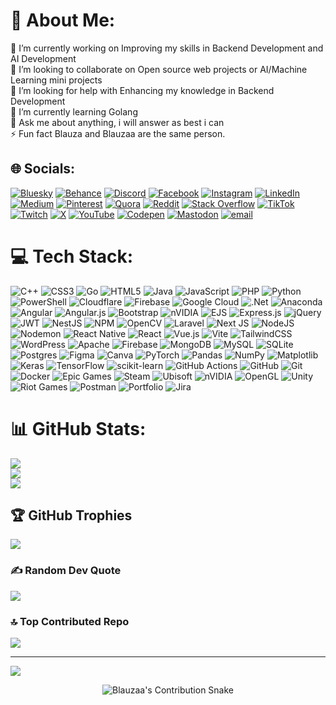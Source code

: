 # 💫 About Me:
🔭 I’m currently working on Improving my skills in Backend Development and AI Development<br>👯 I’m looking to collaborate on Open source web projects or AI/Machine Learning mini projects<br>🤝 I’m looking for help with Enhancing my knowledge in Backend Development<br>🌱 I’m currently learning Golang<br>💬 Ask me about anything, i will answer as best i can<br>⚡ Fun fact Blauza and Blauzaa are the same person.


## 🌐 Socials:
[![Bluesky](https://img.shields.io/badge/bluesky-0285FF?style=for-the-badge&logo=bluesky&logoColor=%23FFFFFF)](https://bsky.app/profile/Blauzaa) [![Behance](https://img.shields.io/badge/Behance-1769ff?logo=behance&logoColor=white)](https://behance.net/Blauzaa) [![Discord](https://img.shields.io/badge/Discord-%237289DA.svg?logo=discord&logoColor=white)](https://discord.gg/Blauzaa) [![Facebook](https://img.shields.io/badge/Facebook-%231877F2.svg?logo=Facebook&logoColor=white)](https://facebook.com/Blauzaa) [![Instagram](https://img.shields.io/badge/Instagram-%23E4405F.svg?logo=Instagram&logoColor=white)](https://instagram.com/Blauzaa) [![LinkedIn](https://img.shields.io/badge/LinkedIn-%230077B5.svg?logo=linkedin&logoColor=white)](https://linkedin.com/in/Blauzaa) [![Medium](https://img.shields.io/badge/Medium-12100E?logo=medium&logoColor=white)](https://medium.com/@Blauzaa) [![Pinterest](https://img.shields.io/badge/Pinterest-%23E60023.svg?logo=Pinterest&logoColor=white)](https://pinterest.com/Blauzaa) [![Quora](https://img.shields.io/badge/Quora-%23B92B27.svg?logo=Quora&logoColor=white)](https://quora.com/profile/Blauzaa) [![Reddit](https://img.shields.io/badge/Reddit-%23FF4500.svg?logo=Reddit&logoColor=white)](https://reddit.com/user/Blauzaa) [![Stack Overflow](https://img.shields.io/badge/-Stackoverflow-FE7A16?logo=stack-overflow&logoColor=white)](https://stackoverflow.com/users/Blauzaa) [![TikTok](https://img.shields.io/badge/TikTok-%23000000.svg?logo=TikTok&logoColor=white)](https://tiktok.com/@Blauzaa) [![Twitch](https://img.shields.io/badge/Twitch-%239146FF.svg?logo=Twitch&logoColor=white)](https://twitch.tv/Blauzaa) [![X](https://img.shields.io/badge/X-black.svg?logo=X&logoColor=white)](https://x.com/Blauzaa) [![YouTube](https://img.shields.io/badge/YouTube-%23FF0000.svg?logo=YouTube&logoColor=white)](https://youtube.com/@Blauzaa) [![Codepen](https://img.shields.io/badge/Codepen-000000?logo=codepen&logoColor=white)](https://codepen.io/Blauzaa) [![Mastodon](https://img.shields.io/badge/-MASTODON-%232B90D9?logo=mastodon&logoColor=white)](https://mastodon.social/@@Blauzaa) [![email](https://img.shields.io/badge/Email-D14836?logo=gmail&logoColor=white)](mailto:Blauzaa@gmail.com) 

# 💻 Tech Stack:
![C++](https://img.shields.io/badge/c++-%2300599C.svg?style=flat&logo=c%2B%2B&logoColor=white) ![CSS3](https://img.shields.io/badge/css3-%231572B6.svg?style=flat&logo=css3&logoColor=white) ![Go](https://img.shields.io/badge/go-%2300ADD8.svg?style=flat&logo=go&logoColor=white) ![HTML5](https://img.shields.io/badge/html5-%23E34F26.svg?style=flat&logo=html5&logoColor=white) ![Java](https://img.shields.io/badge/java-%23ED8B00.svg?style=flat&logo=openjdk&logoColor=white) ![JavaScript](https://img.shields.io/badge/javascript-%23323330.svg?style=flat&logo=javascript&logoColor=%23F7DF1E) ![PHP](https://img.shields.io/badge/php-%23777BB4.svg?style=flat&logo=php&logoColor=white) ![Python](https://img.shields.io/badge/python-3670A0?style=flat&logo=python&logoColor=ffdd54) ![PowerShell](https://img.shields.io/badge/PowerShell-%235391FE.svg?style=flat&logo=powershell&logoColor=white) ![Cloudflare](https://img.shields.io/badge/Cloudflare-F38020?style=flat&logo=Cloudflare&logoColor=white) ![Firebase](https://img.shields.io/badge/firebase-%23039BE5.svg?style=flat&logo=firebase) ![Google Cloud](https://img.shields.io/badge/GoogleCloud-%234285F4.svg?style=flat&logo=google-cloud&logoColor=white) ![.Net](https://img.shields.io/badge/.NET-5C2D91?style=flat&logo=.net&logoColor=white) ![Anaconda](https://img.shields.io/badge/Anaconda-%2344A833.svg?style=flat&logo=anaconda&logoColor=white) ![Angular](https://img.shields.io/badge/angular-%23DD0031.svg?style=flat&logo=angular&logoColor=white) ![Angular.js](https://img.shields.io/badge/angular.js-%23E23237.svg?style=flat&logo=angularjs&logoColor=white) ![Bootstrap](https://img.shields.io/badge/bootstrap-%238511FA.svg?style=flat&logo=bootstrap&logoColor=white) ![nVIDIA](https://img.shields.io/badge/cuda-000000.svg?style=flat&logo=nVIDIA&logoColor=green) ![EJS](https://img.shields.io/badge/ejs-%23B4CA65.svg?style=flat&logo=ejs&logoColor=black) ![Express.js](https://img.shields.io/badge/express.js-%23404d59.svg?style=flat&logo=express&logoColor=%2361DAFB) ![jQuery](https://img.shields.io/badge/jquery-%230769AD.svg?style=flat&logo=jquery&logoColor=white) ![JWT](https://img.shields.io/badge/JWT-black?style=flat&logo=JSON%20web%20tokens) ![NestJS](https://img.shields.io/badge/nestjs-%23E0234E.svg?style=flat&logo=nestjs&logoColor=white) ![NPM](https://img.shields.io/badge/NPM-%23CB3837.svg?style=flat&logo=npm&logoColor=white) ![OpenCV](https://img.shields.io/badge/opencv-%23white.svg?style=flat&logo=opencv&logoColor=white) ![Laravel](https://img.shields.io/badge/laravel-%23FF2D20.svg?style=flat&logo=laravel&logoColor=white) ![Next JS](https://img.shields.io/badge/Next-black?style=flat&logo=next.js&logoColor=white) ![NodeJS](https://img.shields.io/badge/node.js-6DA55F?style=flat&logo=node.js&logoColor=white) ![Nodemon](https://img.shields.io/badge/NODEMON-%23323330.svg?style=flat&logo=nodemon&logoColor=%BBDEAD) ![React Native](https://img.shields.io/badge/react_native-%2320232a.svg?style=flat&logo=react&logoColor=%2361DAFB) ![React](https://img.shields.io/badge/react-%2320232a.svg?style=flat&logo=react&logoColor=%2361DAFB) ![Vue.js](https://img.shields.io/badge/vue.js-%2335495e.svg?style=flat&logo=vuedotjs&logoColor=%234FC08D) ![Vite](https://img.shields.io/badge/vite-%23646CFF.svg?style=flat&logo=vite&logoColor=white) ![TailwindCSS](https://img.shields.io/badge/tailwindcss-%2338B2AC.svg?style=flat&logo=tailwind-css&logoColor=white) ![WordPress](https://img.shields.io/badge/WordPress-%23117AC9.svg?style=flat&logo=WordPress&logoColor=white) ![Apache](https://img.shields.io/badge/apache-%23D42029.svg?style=flat&logo=apache&logoColor=white) ![Firebase](https://img.shields.io/badge/firebase-a08021?style=flat&logo=firebase&logoColor=ffcd34) ![MongoDB](https://img.shields.io/badge/MongoDB-%234ea94b.svg?style=flat&logo=mongodb&logoColor=white) ![MySQL](https://img.shields.io/badge/mysql-4479A1.svg?style=flat&logo=mysql&logoColor=white) ![SQLite](https://img.shields.io/badge/sqlite-%2307405e.svg?style=flat&logo=sqlite&logoColor=white) ![Postgres](https://img.shields.io/badge/postgres-%23316192.svg?style=flat&logo=postgresql&logoColor=white) ![Figma](https://img.shields.io/badge/figma-%23F24E1E.svg?style=flat&logo=figma&logoColor=white) ![Canva](https://img.shields.io/badge/Canva-%2300C4CC.svg?style=flat&logo=Canva&logoColor=white) ![PyTorch](https://img.shields.io/badge/PyTorch-%23EE4C2C.svg?style=flat&logo=PyTorch&logoColor=white) ![Pandas](https://img.shields.io/badge/pandas-%23150458.svg?style=flat&logo=pandas&logoColor=white) ![NumPy](https://img.shields.io/badge/numpy-%23013243.svg?style=flat&logo=numpy&logoColor=white) ![Matplotlib](https://img.shields.io/badge/Matplotlib-%23ffffff.svg?style=flat&logo=Matplotlib&logoColor=black) ![Keras](https://img.shields.io/badge/Keras-%23D00000.svg?style=flat&logo=Keras&logoColor=white) ![TensorFlow](https://img.shields.io/badge/TensorFlow-%23FF6F00.svg?style=flat&logo=TensorFlow&logoColor=white) ![scikit-learn](https://img.shields.io/badge/scikit--learn-%23F7931E.svg?style=flat&logo=scikit-learn&logoColor=white) ![GitHub Actions](https://img.shields.io/badge/github%20actions-%232671E5.svg?style=flat&logo=githubactions&logoColor=white) ![GitHub](https://img.shields.io/badge/github-%23121011.svg?style=flat&logo=github&logoColor=white) ![Git](https://img.shields.io/badge/git-%23F05033.svg?style=flat&logo=git&logoColor=white) ![Docker](https://img.shields.io/badge/docker-%230db7ed.svg?style=flat&logo=docker&logoColor=white) ![Epic Games](https://img.shields.io/badge/epicgames-%23313131.svg?style=flat&logo=epicgames&logoColor=white) ![Steam](https://img.shields.io/badge/steam-%23000000.svg?style=flat&logo=steam&logoColor=white) ![Ubisoft](https://img.shields.io/badge/Ubisoft-%23F5F5F5.svg?style=flat&logo=Ubisoft&logoColor=black) ![nVIDIA](https://img.shields.io/badge/nVIDIA-%2376B900.svg?style=flat&logo=nVIDIA&logoColor=white) ![OpenGL](https://img.shields.io/badge/OpenGL-white?logo=OpenGL&style=flat) ![Unity](https://img.shields.io/badge/unity-%23000000.svg?style=flat&logo=unity&logoColor=white) ![Riot Games](https://img.shields.io/badge/riotgames-D32936.svg?style=flat&logo=riotgames&logoColor=white) ![Postman](https://img.shields.io/badge/Postman-FF6C37?style=flat&logo=postman&logoColor=white) ![Portfolio](https://img.shields.io/badge/Portfolio-%23000000.svg?style=flat&logo=firefox&logoColor=#FF7139) ![Jira](https://img.shields.io/badge/jira-%230A0FFF.svg?style=flat&logo=jira&logoColor=white)
# 📊 GitHub Stats:
![](https://github-readme-stats.vercel.app/api?username=Blauzaa&theme=dark&hide_border=false&include_all_commits=true&count_private=true)<br/>
![](https://nirzak-streak-stats.vercel.app/?user=Blauzaa&theme=dark&hide_border=false)<br/>
![](https://github-readme-stats.vercel.app/api/top-langs/?username=Blauzaa&theme=dark&hide_border=false&include_all_commits=true&count_private=true&layout=compact)

## 🏆 GitHub Trophies
![](https://github-profile-trophy.vercel.app/?username=Blauzaa&theme=dark&no-frame=false&no-bg=true&margin-w=4)

### ✍️ Random Dev Quote
![](https://quotes-github-readme.vercel.app/api?type=horizontal&theme=radical)

### 🔝 Top Contributed Repo
![](https://github-contributor-stats.vercel.app/api?username=Blauzaa&limit=5&theme=dark&combine_all_yearly_contributions=true)

---
[![](https://visitcount.itsvg.in/api?id=Blauzaa&icon=0&color=0)](https://visitcount.itsvg.in)

<!-- Proudly created with GPRM ( https://gprm.itsvg.in ) -->

<div align="center">
  <img src="https://github.com/Blauzaa/Blauzaa/blob/output/github-contribution-grid-snake.svg" alt="Blauzaa's Contribution Snake">
</div>


